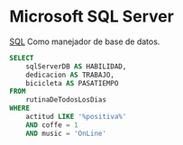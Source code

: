 
# Microsoft SQL Server

[SQL](https://www.microsoft.com/en-us/sql-server/sql-server-2022) Como manejador de base de datos.

```SQL
SELECT
    sqlServerDB AS HABILIDAD,
    dedicacion AS TRABAJO,
    bicicleta AS PASATIEMPO
FROM
    rutinaDeTodosLosDias
WHERE
    actitud LIKE '%positiva%'
    AND coffe = 1
    AND music = 'OnLine'
```

